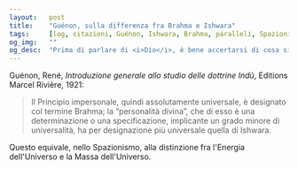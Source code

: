 ```yaml
---
layout:   post
title:    "Guénon, sulla differenza fra Brahma e Ishwara"
tags:     [log, citazioni, Guénon, Ishwara, Brahma, paralleli, Spazionismo]
og_img:   ""
og_desc:  "Prima di parlare di <i>Dio</i>, è bene accertarsi di cosa si intenda con questa parola"
---
```


<span class="autore">Guénon, René</span>,
<i>Introduzione generale allo studio delle dottrine Indù</i>,
Editions Marcel Rivière, 1921:

<blockquote class="giustificato">
Il Principio impersonale, quindi assolutamente universale, è designato col termine Brahma; la “personalità divina”, che di esso è una determinazione o una specificazione, implicante un grado minore di universalità, ha per designazione più universale quella di Ishwara.
</blockquote>

Questo equivale, nello Spazionismo, alla distinzione fra l'Energia dell'Universo e la Massa dell'Universo.
